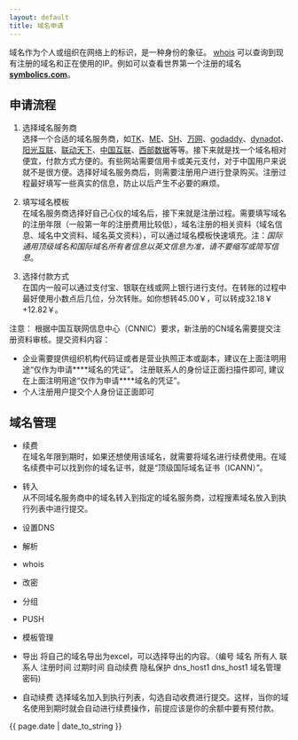 ```yaml
---
layout: default
title: 域名申请
---
```


域名作为个人或组织在网络上的标识，是一种身份的象征。
[whois](http://www.whois-search.com/) 可以查询到现有注册的域名和正在使用的IP。例如可以查看世界第一个注册的域名[**symbolics.com**](http://www.whois-search.com/whois/symbolics.com)。

## 申请流程
1. 选择域名服务商  
	选择一个合适的域名服务商，如[TK](http://my.dot.tk)、[ME](http://me.me)、[SH](http://www.nic.sh)、[万网](http://www.net.cn)、[godaddy](http://www.godaddy)、[dynadot](http://www.dynadot.com/)、[阳光互联](http://sundns.com/)、[联动天下](http://www.72e.net/)、[中国互联](http://www.163ns.com/)、[西部数据](http://www.west263.com)等等。接下来就是找一个域名相对便宜，付款方式方便的。有些网站需要信用卡或美元支付，对于中国用户来说就不是很方便。选择好域名服务商后，则需要注册用户进行登录购买。注册过程最好填写一些真实的信息，防止以后产生不必要的麻烦。
2. 填写域名模板  
	在域名服务商选择好自己心仪的域名后，接下来就是注册过程。需要填写域名的注册年限（一般第一年的注册费用比较低），域名注册的相关资料（域名信息、域名中文资料、域名英文资料），可以通过域名模板快速填充。注：_国际通用顶级域名和国际域名所有者信息以英文信息为准，请不要缩写或简写信息_。

3. 选择付款方式  
	在国内一般可以通过支付宝、银联在线或网上银行进行支付。在转账的过程中最好使用小数点后几位，分次转账。如你想转45.00￥，可以转成32.18￥+12.82￥。

注意：
根据中国互联网信息中心（CNNIC）要求，新注册的CN域名需要提交注册资料审核。提交资料内容：  

* 企业需要提供组织机构代码证或者是营业执照正本或副本，建议在上面注明用途“仅作为申请\*\*\*\*域名的凭证”。 注册联系人的身份证正面扫描件即可, 建议在上面注明用途“仅作为申请****域名的凭证”。
* 个人注册用户提交个人身份证正面即可 

## 域名管理
+ 续费  
  	在域名年限到期时，如果还想使用该域名，就需要将域名进行续费使用。在域名续费中可以找到你的域名证书，就是“顶级国际域名证书（ICANN）”。
+ 转入  
	从不同域名服务商中的域名转入到指定的域名服务商，过程搜素域名放入到执行列表中进行提交。
+ 设置DNS
+ 解析
+ whois
+ 改密
+ 分组
+ PUSH
+ 模板管理
+ 导出
	将自己的域名导出为excel，可以选择导出的内容。（编号	域名	所有人	联系人	注册时间	过期时间	自动续费	隐私保护	dns_host1	dns_host1	域名管理密码) 

+ 自动续费
	选择域名加入到执行列表，勾选自动收费进行提交。这样，当你的域名使用到期时就会自动进行续费操作，前提应该是你的余额中要有预付款。


<p>{{ page.date | date_to_string }}</p>
